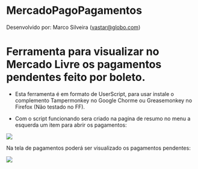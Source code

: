 # MercadoPagoPagamentos

Desenvolvido por: Marco Silveira (vastar@globo.com)


# Ferramenta para visualizar no Mercado Livre os pagamentos pendentes feito por boleto.

- Esta ferramenta é em formato de UserScript, para usar instale o complemento Tampermonkey no Google Chorme ou Greasemonkey no Firefox (Não testado no FF).


- Com o script funcionando sera criado na pagina de resumo no menu a esquerda um item para abrir os pagamentos:
 
![](http://s14.postimg.org/54j9um8y9/mercado_Pago_Pagamentos.png)


 Na tela de pagamentos poderá ser visualizado os pagamentos pendentes:
 
![](http://s14.postimg.org/8pf5dudht/mercado_Pago_Boleto.png)


